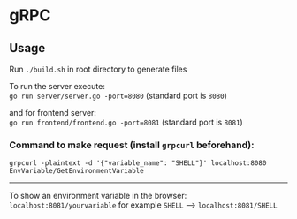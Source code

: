 # gRPC

## Usage
Run `./build.sh` in root directory to generate files

To run the server execute:   
`go run server/server.go -port=8080` (standard port is `8080`) 

and for frontend server:   
`go run frontend/frontend.go -port=8081` (standard port is `8081`)

### Command to make request (install `grpcurl` beforehand):
`grpcurl -plaintext -d '{"variable_name": "SHELL"}' localhost:8080 EnvVariable/GetEnvironmentVariable`

---

To show an environment variable in the browser:   
`localhost:8081/yourvariable` for example `SHELL` --> `localhost:8081/SHELL`